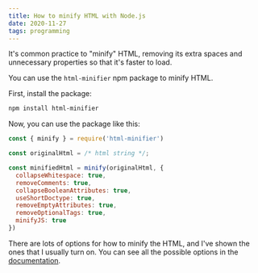 ```yaml
---
title: How to minify HTML with Node.js
date: 2020-11-27
tags: programming
---
```

It's common practice to "minify" HTML, removing its extra spaces and unnecessary properties so that it's faster to load. 

You can use the `html-minifier` npm package to minify HTML. 

First, install the package: 

```bash
npm install html-minifier
```

Now, you can use the package like this: 

```javascript
const { minify } = require('html-minifier')

const originalHtml = /* html string */;

const minifiedHtml = minify(originalHtml, {
  collapseWhitespace: true,
  removeComments: true,
  collapseBooleanAttributes: true,
  useShortDoctype: true,
  removeEmptyAttributes: true,
  removeOptionalTags: true,
  minifyJS: true
})
```

There are lots of options for how to minify the HTML, and I've shown the ones that I usually turn on. You can see all the possible options in the [documentation](https://github.com/kangax/html-minifier).
